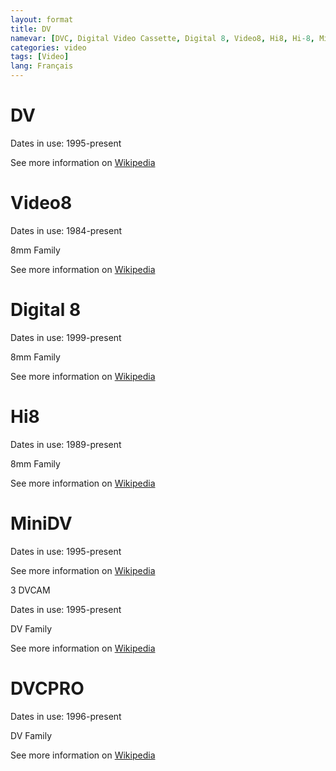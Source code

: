 ```yaml
---
layout: format
title: DV
namevar: [DVC, Digital Video Cassette, Digital 8, Video8, Hi8, Hi-8, MiniDV, DVCAM, DVCPRO]
categories: video
tags: [Video]
lang: Français
---
```


# DV 

Dates in use: 1995-present

See more information on [Wikipedia](https://en.wikipedia.org/wiki/DV)

# Video8

Dates in use: 1984-present

8mm Family

See more information on [Wikipedia](https://en.wikipedia.org/wiki/8_mm_video_format)

# Digital 8

Dates in use: 1999-present

8mm Family

See more information on [Wikipedia](https://en.wikipedia.org/wiki/Digital8)

# Hi8

Dates in use: 1989-present

8mm Family

See more information on [Wikipedia](https://en.wikipedia.org/wiki/8_mm_video_format#Hi8)

# MiniDV

Dates in use: 1995-present

See more information on [Wikipedia](https://en.wikipedia.org/wiki/DV#Magnetic_tape)


3 DVCAM

Dates in use: 1995-present

DV Family

See more information on [Wikipedia](https://en.wikipedia.org/wiki/DV#DVCAM)

# DVCPRO

Dates in use: 1996-present

DV Family

See more information on [Wikipedia](https://en.wikipedia.org/wiki/DV#DVCPRO)